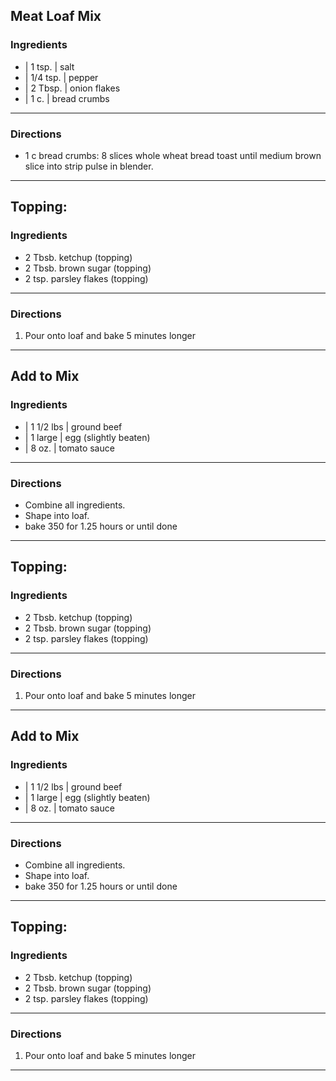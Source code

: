 ## Meat Loaf Mix

### Ingredients

* | 1 tsp.    | salt
* | 1/4 tsp.  | pepper
* | 2 Tbsp.   | onion flakes
* | 1 c.      | bread crumbs

---

### Directions

* 1 c bread crumbs: 8 slices whole wheat bread toast until medium brown slice into strip pulse in blender.

--- 

## Topping:

### Ingredients

* 2 Tbsb. ketchup (topping)
* 2 Tbsb. brown sugar (topping)
* 2 tsp. parsley flakes (topping)

---

### Directions

1. Pour onto loaf and bake 5 minutes longer

---

<div style="page-break-after: always"></div>

## Add to Mix

### Ingredients

* | 1 1/2 lbs | ground beef
* | 1 large   | egg (slightly beaten)
* | 8 oz.     | tomato sauce

---

### Directions

* Combine all ingredients.
* Shape into loaf.
* bake 350 for 1.25 hours or until done

---

## Topping:

### Ingredients

* 2 Tbsb. ketchup (topping)
* 2 Tbsb. brown sugar (topping)
* 2 tsp. parsley flakes (topping)

---

### Directions

1. Pour onto loaf and bake 5 minutes longer

---

<div style="page-break-after: always"></div>

## Add to Mix

### Ingredients

* | 1 1/2 lbs | ground beef
* | 1 large   | egg (slightly beaten)
* | 8 oz.     | tomato sauce

---

### Directions

* Combine all ingredients.
* Shape into loaf.
* bake 350 for 1.25 hours or until done

---

## Topping:

### Ingredients

* 2 Tbsb. ketchup (topping)
* 2 Tbsb. brown sugar (topping)
* 2 tsp. parsley flakes (topping)

---

### Directions

1. Pour onto loaf and bake 5 minutes longer

---


